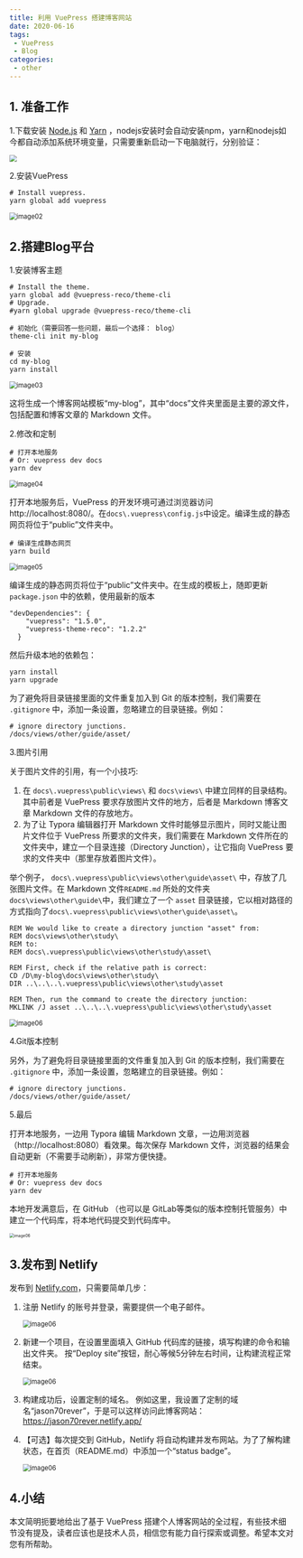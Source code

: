 ```yaml
---
title: 利用 VuePress 搭建博客网站
date: 2020-06-16
tags:
 - VuePress
 - Blog
categories:
 - other
---
```


## 1. 准备工作

1.下载安装 [Node.js](https://nodejs.org/en/) 和 [Yarn](https://yarnpkg.com/latest.msi) ，nodejs安装时会自动安装npm，yarn和nodejs如今都自动添加系统环境变量，只需要重新启动一下电脑就行，分别验证：

<img src="asset/image01.png" style="zoom:80%;" />



2.安装VuePress

```shell
# Install vuepress.
yarn global add vuepress
```

<img src="asset\image02.png" alt="image02" style="zoom: 80%;" />



## 2.搭建Blog平台

1.安装博客主题

```shell
# Install the theme.
yarn global add @vuepress-reco/theme-cli
# Upgrade.
#yarn global upgrade @vuepress-reco/theme-cli

# 初始化（需要回答一些问题，最后一个选择： blog）
theme-cli init my-blog

# 安装
cd my-blog
yarn install
```

<img src="asset\image03.png" alt="image03" style="zoom:80%;" />

这将生成一个博客网站模板“my-blog”，其中“docs”文件夹里面是主要的源文件，包括配置和博客文章的 Markdown 文件。



2.修改和定制

```shell
# 打开本地服务
# Or: vuepress dev docs
yarn dev
```

<img src="asset\image04.png" alt="image04" style="zoom:80%;" />

打开本地服务后，VuePress 的开发环境可通过浏览器访问 http://localhost:8080/。在`docs\.vuepress\config.js`中设定。编译生成的静态网页将位于“public”文件夹中。

```shell
# 编译生成静态网页
yarn build
```

<img src="asset\image05.png" alt="image05" style="zoom:80%;" />

编译生成的静态网页将位于“public”文件夹中。在生成的模板上，随即更新 `package.json` 中的依赖，使用最新的版本

````shell
"devDependencies": {
    "vuepress": "1.5.0",
    "vuepress-theme-reco": "1.2.2"
  }
````

然后升级本地的依赖包：

```shell
yarn install
yarn upgrade
```

为了避免将目录链接里面的文件重复加入到 Git 的版本控制，我们需要在 `.gitignore` 中，添加一条设置，忽略建立的目录链接。例如：

```text
# ignore directory junctions.
/docs/views/other/guide/asset/
```



3.图片引用

关于图片文件的引用，有一个小技巧:

1. 在 `docs\.vuepress\public\views\` 和 `docs\views\` 中建立同样的目录结构。其中前者是 VuePress 要求存放图片文件的地方，后者是 Markdown 博客文章 Markdown 文件的存放地方。
2. 为了让 Typora 编辑器打开 Markdown 文件时能够显示图片，同时又能让图片文件位于 VuePress 所要求的文件夹，我们需要在  Markdown 文件所在的文件夹中，建立一个目录连接（Directory Junction），让它指向 VuePress  要求的文件夹中（那里存放着图片文件）。

举个例子， `docs\.vuepress\public\views\other\guide\asset\` 中，存放了几张图片文件。在 Markdown 文件`README.md` 所处的文件夹 `docs\views\other\guide\`中，我们建立了一个 `asset` 目录链接，它以相对路径的方式指向了`docs\.vuepress\public\views\other\guide\asset\`。

````shell
REM We would like to create a directory junction "asset" from:
REM docs\views\other\study\
REM to: 
REM docs\.vuepress\public\views\other\study\asset\

REM First, check if the relative path is correct:
CD /D\my-blog\docs\views\other\study\
DIR ..\..\..\.vuepress\public\views\other\study\asset

REM Then, run the command to create the directory junction:
MKLINK /J asset ..\..\..\.vuepress\public\views\other\study\asset
````

<img src="asset\image06.png" alt="image06" style="zoom:80%;" />



4.Git版本控制

另外，为了避免将目录链接里面的文件重复加入到 Git 的版本控制，我们需要在 `.gitignore` 中，添加一条设置，忽略建立的目录链接。例如：

```shell
# ignore directory junctions.
/docs/views/other/guide/asset/
```



5.最后

打开本地服务，一边用 Typora 编辑 Markdown 文章，一边用浏览器（http://localhost:8080）看效果。每次保存 Markdown 文件，浏览器的结果会自动更新（不需要手动刷新），非常方便快捷。

```shell
# 打开本地服务
# Or: vuepress dev docs
yarn dev
```

本地开发满意后，在 GitHub （也可以是 GitLab等类似的版本控制托管服务）中建立一个代码库，将本地代码提交到代码库中。

<img src="asset\image10.png" alt="image06" style="zoom: 50%;" />



## 3.发布到 Netlify

发布到 [Netlify.com](https://www.netlify.com)，只需要简单几步：

1. 注册 Netlify 的账号并登录，需要提供一个电子邮件。

   <img src="asset\image09.png" alt="image06" style="zoom:80%;" />

   

2. 新建一个项目，在设置里面填入 GitHub 代码库的链接，填写构建的命令和输出文件夹。
   按“Deploy site”按钮，耐心等候5分钟左右时间，让构建流程正常结束。

   <img src="asset\image08.png" alt="image06" style="zoom:80%;" />

   

3. 构建成功后，设置定制的域名。
   例如这里，我设置了定制的域名“jason70rever”，于是可以这样访问此博客网站：
   https://jason70rever.netlify.app/

   

4. 【可选】每次提交到 GitHub，Netlify 将自动构建并发布网站。为了了解构建状态，在首页（README.md）中添加一个“status badge”。

   <img src="asset\image07.png" alt="image06" style="zoom:80%;" />



## 4.小结

本文简明扼要地给出了基于 VuePress 搭建个人博客网站的全过程，有些技术细节没有提及，读者应该也是技术人员，相信您有能力自行探索或调整。希望本文对您有所帮助。